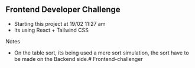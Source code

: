 ## Frontend Developer Challenge
 - Starting this project at 19/02 11:27 am
 - Its using React + Tailwind CSS

Notes
 - On the table sort, its being used a mere sort simulation, the sort have to be made on the Backend side.# Frontend-challenger
